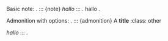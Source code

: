 Basic note:
.
::: {note}
*hallo*
:::
.
<document source="<src>/index.md">
    <note>
        <paragraph>
            <emphasis>
                hallo
.

Admonition with options:
.
::: {admonition} A **title**
:class: other

*hallo*
:::
.
<document source="<src>/index.md">
    <admonition classes="other">
        <title>
            A
            <strong>
                title
        <paragraph>
            <emphasis>
                hallo
.
